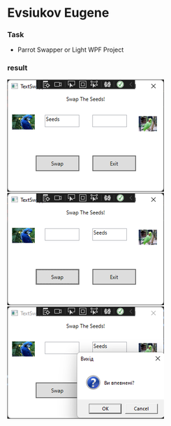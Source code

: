 # Evsiukov Eugene

### Task

* Parrot Swapper or Light WPF Project

### result

![result](Swap1.png)
![result](Swap2.png)
                                                                                ![result](Swapclose.png)
